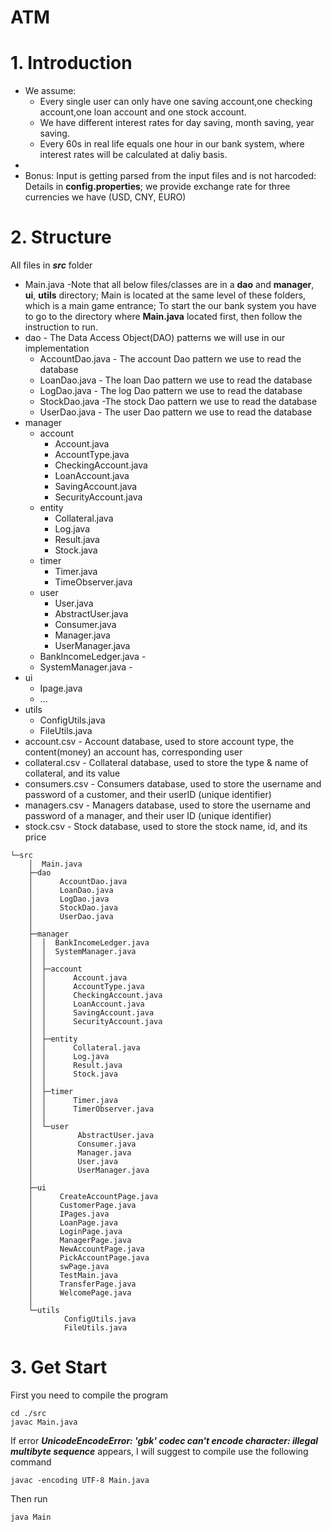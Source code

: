 # ATM

# 1. Introduction
- We assume:
  - Every single user can only have one saving account,one checking account,one loan account and one stock account.
  - We have different interest rates for day saving, month saving, year saving.
  - Every 60s in real life equals one hour in our bank system, where interest rates will be calculated at daliy basis.
- 
- Bonus: Input is getting parsed from the input files and is not harcoded: Details in **config.properties**; we provide exchange rate for three currencies we have (USD, CNY, EURO)

# 2. Structure

All files in ***src*** folder

- Main.java -Note that all below files/classes are in a **dao** and **manager**, **ui**, **utils** directory; Main is located at the same level of these folders, which is a main game entrance; To start the our bank system you have to go to the directory where **Main.java** located first, then follow the instruction to run.
- dao - The Data Access Object(DAO) patterns we will use in our implementation
  - AccountDao.java - The account Dao pattern we use to read the database
  - LoanDao.java - The loan Dao pattern we use to read the database
  - LogDao.java - The log Dao pattern we use to read the database
  - StockDao.java -The stock Dao pattern we use to read the database
  - UserDao.java - The user Dao pattern we use to read the database
- manager
  - account
    - Account.java
    - AccountType.java
    - CheckingAccount.java
    - LoanAccount.java
    - SavingAccount.java
    - SecurityAccount.java
  - entity
    - Collateral.java
    - Log.java
    - Result.java
    - Stock.java
  - timer
    - Timer.java
    - TimeObserver.java
  - user
    - User.java
    - AbstractUser.java
    - Consumer.java
    - Manager.java
    - UserManager.java
  - BankIncomeLedger.java - 
  - SystemManager.java - 
- ui
  - Ipage.java
  - ...
- utils
  - ConfigUtils.java
  - FileUtils.java
- account.csv - Account database, used to store account type, the content(money) an account has, corresponding user
- collateral.csv - Collateral database, used to store the type & name of collateral, and its value 
- consumers.csv - Consumers database, used to store the username and password of a customer, and their userID (unique identifier)
- managers.csv - Managers database, used to store the username and password of a manager, and their user ID (unique identifier)
- stock.csv - Stock database, used to store the stock name, id, and its price

```
└─src
    │  Main.java
    ├─dao
    │      AccountDao.java
    │      LoanDao.java
    │      LogDao.java
    │      StockDao.java
    │      UserDao.java
    │
    ├─manager
    │  │  BankIncomeLedger.java
    │  │  SystemManager.java
    │  │
    │  ├─account
    │  │      Account.java
    │  │      AccountType.java
    │  │      CheckingAccount.java
    │  │      LoanAccount.java
    │  │      SavingAccount.java
    │  │      SecurityAccount.java
    │  │
    │  ├─entity
    │  │      Collateral.java
    │  │      Log.java
    │  │      Result.java
    │  │      Stock.java
    │  │
    │  ├─timer
    │  │      Timer.java
    │  │      TimerObserver.java
    │  │
    │  └─user
    │          AbstractUser.java
    │          Consumer.java
    │          Manager.java
    │          User.java
    │          UserManager.java
    │
    ├─ui
    │      CreateAccountPage.java
    │      CustomerPage.java
    │      IPages.java
    │      LoanPage.java
    │      LoginPage.java
    │      ManagerPage.java
    │      NewAccountPage.java
    │      PickAccountPage.java
    │      swPage.java
    │      TestMain.java
    │      TransferPage.java
    │      WelcomePage.java
    │
    └─utils
            ConfigUtils.java
            FileUtils.java

```
# 3. Get Start


First you need to compile the program
```
cd ./src
javac Main.java
```
If error ***UnicodeEncodeError: 'gbk' codec can't encode character: illegal multibyte sequence*** appears, I will suggest to compile use the following command
```
javac -encoding UTF-8 Main.java
```
Then run
```
java Main
```


